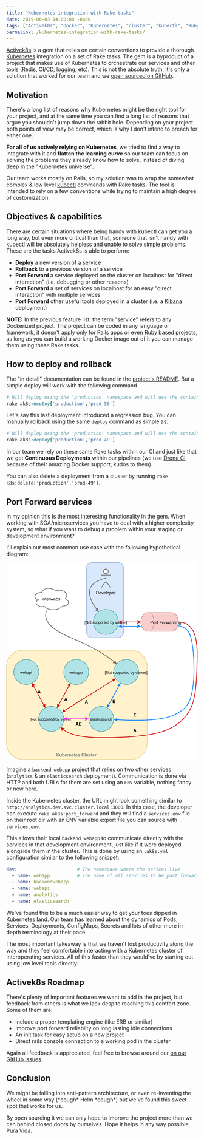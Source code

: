 ```yaml
---
title: "Kubernetes integration with Rake tasks"
date: 2019-06-03 14:00:00 -0600
tags: ["Activek8s", "Docker", "Kubernetes", "cluster", "kubectl", "Ruby", "Rails", "Rake", "Tasks", "microservices"]
permalink: /kubernetes-integration-with-rake-tasks/
---
```


[Activek8s](https://github.com/fdocr/activek8s) is a gem that relies on certain conventions to provide a thorough [Kubernetes](https://kubernetes.io/) integration on a set of Rake tasks. The gem is a byproduct of a project that makes use of Kubernetes to orchestrate our services and other tools (Redis, CI/CD, logging, etc). This is not the absolute truth, it's only a solution that worked for our team and we [open sourced on GitHub](https://github.com/fdocr/activek8s).

## Motivation

There's a long list of reasons why Kubernetes might be the right tool for your project, and at the same time you can find a long list of reasons that argue you shouldn't jump down the rabbit hole. Depending on your project both points of view may be correct, which is why I don't intend to preach for either one.

__For all of us actively relying on Kubernetes__, we tried to find a way to integrate with it and __flatten the learning curve__ so our team can focus on solving the problems they already know how to solve, instead of diving deep in the "Kubernetes universe".

Our team works mostly on Rails, so my solution was to wrap the somewhat complex & low level [kubectl](https://kubernetes.io/docs/reference/kubectl/overview/) commands with Rake tasks. The tool is intended to rely on a few conventions while trying to maintain a high degree of customization.

## Objectives & capabilities

There are certain situations where being handy with kubectl can get you a long way, but even more critical than that, someone that isn't handy with kubectl will be absolutely helpless and unable to solve simple problems. These are the tasks Activek8s is able to perform:

  * __Deploy__ a new version of a service
  * __Rollback__ to a previous version of a service
  * __Port Forward__ a service deployed on the cluster on localhost for "direct interaction" (i.e. debugging or other reasons)
  * __Port Forward__ a set of services on localhost for an easy "direct interaction" with multiple services
  * __Port Forward__ other useful tools deployed in a cluster (i.e. a [Kibana](https://www.elastic.co/products/kibana) deployment)

__NOTE:__ In the previous feature list, the term "service" refers to any Dockerized project. The project can be coded in any language or framework, it doesn't apply only for Rails apps or even Ruby based projects, as long as you can build a working Docker image out of it you can manage them using these Rake tasks.

## How to deploy and rollback

The "in detail" documentation can be found in the [project's README](https://github.com/fdocr/activek8s). But a simple deploy will work with the following command

```ruby
# Will deploy using the 'production' namespace and will use the container IMAGE_TAG 'prod-50'
rake ak8s:deploy['production','prod-50']
```

Let's say this last deployment introduced a regression bug. You can manually rollback using the same `deploy` command as simple as:

```ruby
# Will deploy using the 'production' namespace and will use the container IMAGE_TAG 'prod-49'
rake ak8s:deploy['production','prod-49']
```

In our team we rely on these same Rake tasks within our CI and just like that we get __Continuous Deployments__ within our pipelines (we use [Drone CI](https://drone.io/) because of their amazing Docker support, kudos to them).

You can also delete a deployment from a cluster by running `rake k8s:delete['production','prod-49']`.

## Port Forward services

In my opinion this is the most interesting functionality in the gem. When working with SOA/microservices you have to deal with a higher complexity system, so what if you want to debug a problem within your staging or development environment?

I'll explain our most common use case with the following hypothetical diagram:

![Port Forwarding](/assets/activek8s.svg "Port Forwarding")

Imagine a `backend webapp` project that relies on two other services (`analytics` & an `elasticsearch` deployment). Communication is done via HTTP and both URLs for them are set using an `ENV` variable, nothing fancy or new here.

Inside the Kubernetes cluster, the URL might look something similar to `http://analytics.dev.svc.cluster.local:3000`. In this case, the developer can execute `rake ak8s:port_forward` and they will find a `services.env` file on their root dir with an ENV variable export file you can source with `. services.env`.

This allows their local `backend webapp` to communicate directly with the services in that development environment, just like if it were deployed alongside them in the cluster. This is done by using an `.ak8s.yml` configuration similar to the following snippet:

```yaml
dev:                      # The namespace where the serices live
  - name: webapp          # The name of all services to be port forwarded
  - name: backendwebapp
  - name: webapi
  - name: analytics
  - name: elasticsearch
```

We've found this to be a much easier way to get your toes dipped in Kubernetes land. Our team has learned about the dynamics of Pods, Services, Deployments, ConfigMaps, Secrets and lots of other more in-depth terminology at their pace.

The most important takeaway is that we haven't lost productivity along the way and they feel comfortable interacting with a Kubernetes cluster of interoperating services. All of this faster than they would've by starting out using low level tools directly.

## Activek8s Roadmap

There's plenty of important features we want to add in the project, but feedback from others is what we lack despite reaching this comfort zone. Some of them are:

  * Include a proper templating engine (like ERB or similar)
  * Improve port forward reliabilty on long lasting idle connections
  * An init task for easy setup on a new project
  * Direct rails console connection to a working pod in the cluster

Again all feedback is appreciated, feel free to browse around our [on our GitHub issues](https://github.com/fdocr/activek8s/issues).

## Conclusion

We might be falling into anti-pattern architecture, or even re-inventing the wheel in some way (\*cough\* Helm \*cough\*) but we've found this sweet spot that works for us.

By open sourcing it we can only hope to improve the project more than we can behind closed doors by ourselves. Hope it helps in any way possible, Pura Vida.
